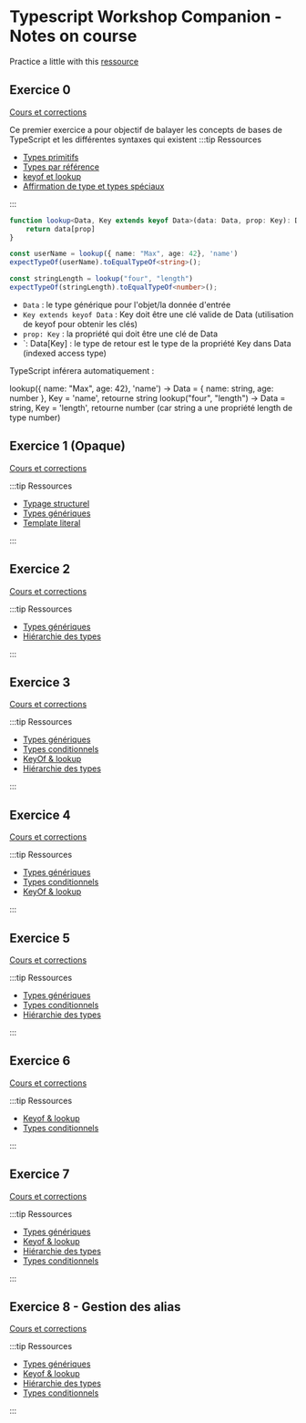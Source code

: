 # Typescript Workshop Companion - Notes on course


Practice a little with this [ressource](https://typescript-workshop.github.io/typescript-workshop-companion) 

## Exercice 0
[Cours et corrections](https://typescript-workshop.github.io/typescript-workshop-companion/docs/atelier/types-primitifs/)


Ce premier exercice a pour objectif de balayer les concepts de bases de TypeScript et les différentes syntaxes qui existent
:::tip Ressources

- [Types primitifs](../typescript/types-primitifs.md)
- [Types par référence](../typescript/types-par-references.md)
- [keyof et lookup](../typescript/keyof-lookup.md)
- [Affirmation de type et types spéciaux](../typescript/types-speciaux-affirmation-de-types.md)

:::

```typescript
function lookup<Data, Key extends keyof Data>(data: Data, prop: Key): Data[Key] {
    return data[prop]
}

const userName = lookup({ name: "Max", age: 42}, 'name')
expectTypeOf(userName).toEqualTypeOf<string>();

const stringLength = lookup("four", "length")
expectTypeOf(stringLength).toEqualTypeOf<number>();
```

- `Data` : le type générique pour l'objet/la donnée d'entrée
- `Key extends keyof Data` : Key doit être une clé valide de Data (utilisation de keyof pour obtenir les clés)
- `prop: Key` : la propriété qui doit être une clé de Data
- `: Data[Key] : le type de retour est le type de la propriété Key dans Data (indexed access type)

TypeScript inférera automatiquement :

lookup({ name: "Max", age: 42}, 'name') → Data = { name: string, age: number }, Key = 'name', retourne string
lookup("four", "length") → Data = string, Key = 'length', retourne number (car string a une propriété length de type number)

## Exercice 1 (Opaque)
[Cours et corrections](https://typescript-workshop.github.io/typescript-workshop-companion/docs/atelier/opaque/)

:::tip Ressources

- [Typage structurel](../typescript/typage-structurel.md)
- [Types génériques](../typescript/generic.md)
- [Template literal](../typescript/template-literal.md)

:::

## Exercice 2

[Cours et corrections](https://typescript-workshop.github.io/typescript-workshop-companion/docs/atelier/construire-le-contexte/)

:::tip Ressources

- [Types génériques](../typescript/generic.md)
- [Hiérarchie des types](../typescript/type-hierarchy.md)

:::

## Exercice 3

[Cours et corrections](https://typescript-workshop.github.io/typescript-workshop-companion/docs/atelier/selectionner-une-table/)

:::tip Ressources

- [Types génériques](../typescript/generic.md)
- [Types conditionnels](../typescript/conditional-types.md)
- [KeyOf & lookup](../typescript/keyof-lookup.md)
- [Hiérarchie des types](../typescript/type-hierarchy.md)

:::

## Exercice 4
[Cours et corrections](https://github.com/typescript-workshop/typescript-workshop-companion/blob/main/docs/atelier/4-selectionner-des-champs.md)


:::tip Ressources

- [Types génériques](../typescript/generic.md)
- [Types conditionnels](../typescript/conditional-types.md)
- [KeyOf & lookup](../typescript/keyof-lookup.md)

:::


## Exercice 5
[Cours et corrections](https://github.com/typescript-workshop/typescript-workshop-companion/blob/main/docs/atelier/5-selectionner-tous-les-champs.md)

:::tip Ressources

- [Types génériques](../typescript/generic.md)
- [Types conditionnels](../typescript/conditional-types.md)
- [Hiérarchie des types](../typescript/type-hierarchy.md)

:::

## Exercice 6
[Cours et corrections](https://typescript-workshop.github.io/typescript-workshop-companion/docs/atelier/filtrer-des-lignes/)

:::tip Ressources

- [Keyof & lookup](../typescript/keyof-lookup.md)
- [Types conditionnels](../typescript/conditional-types.md)

:::

## Exercice 7
[Cours et corrections](https://typescript-workshop.github.io/typescript-workshop-companion/docs/atelier/supprimer-des-lignes/)

:::tip Ressources

- [Types génériques](../typescript/generic.md)
- [Keyof & lookup](../typescript/keyof-lookup.md)
- [Hiérarchie des types](../typescript/type-hierarchy.md)
- [Types conditionnels](../typescript/conditional-types.md)

:::

## Exercice 8 - Gestion des alias
[Cours et corrections](https://typescript-workshop.github.io/typescript-workshop-companion/docs/atelier/supprimer-des-lignes/)

:::tip Ressources

- [Types génériques](../typescript/generic.md)
- [Keyof & lookup](../typescript/keyof-lookup.md)
- [Hiérarchie des types](../typescript/type-hierarchy.md)
- [Types conditionnels](../typescript/conditional-types.md)

:::